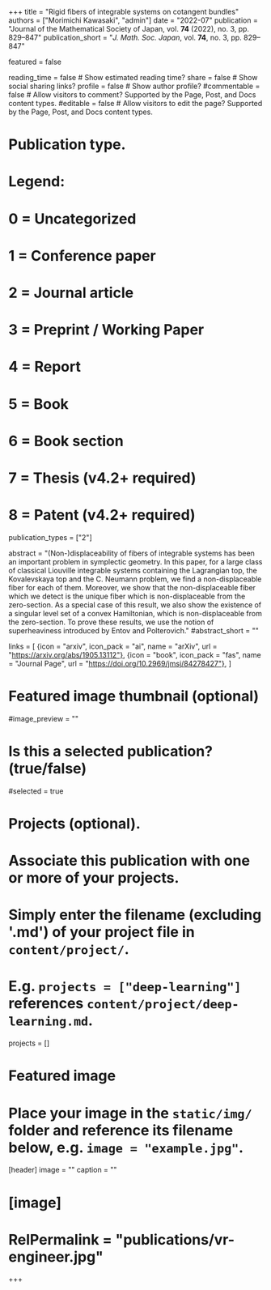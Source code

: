 +++
title = "Rigid fibers of integrable systems on cotangent bundles"
authors = ["Morimichi Kawasaki", "admin"]
date = "2022-07"
publication = "Journal of the Mathematical Society of Japan, vol. **74** (2022), no. 3, pp. 829–847"
publication_short = "*J. Math. Soc. Japan*, vol. **74**, no. 3, pp. 829–847"

featured = false

reading_time = false  # Show estimated reading time?
share = false  # Show social sharing links?
profile = false  # Show author profile?
#commentable = false  # Allow visitors to comment? Supported by the Page, Post, and Docs content types.
#editable = false  # Allow visitors to edit the page? Supported by the Page, Post, and Docs content types.

# Publication type.
# Legend:
# 0 = Uncategorized
# 1 = Conference paper
# 2 = Journal article
# 3 = Preprint / Working Paper
# 4 = Report
# 5 = Book
# 6 = Book section
# 7 = Thesis (v4.2+ required)
# 8 = Patent (v4.2+ required)
publication_types = ["2"]

abstract = "(Non-)displaceability of fibers of integrable systems has been an important problem in symplectic geometry. In this paper, for a large class of classical Liouville integrable systems containing the Lagrangian top, the Kovalevskaya top and the C. Neumann problem, we find a non-displaceable fiber for each of them. Moreover, we show that the non-displaceable fiber which we detect is the unique fiber which is non-displaceable from the zero-section. As a special case of this result, we also show the existence of a singular level set of a convex Hamiltonian, which is non-displaceable from the zero-section. To prove these results, we use the notion of superheaviness introduced by Entov and Polterovich."
#abstract_short = ""

links = [
  {icon = "arxiv", icon_pack = "ai", name = "arXiv", url = "https://arxiv.org/abs/1905.13112"},
  {icon = "book", icon_pack = "fas", name = "Journal Page", url = "https://doi.org/10.2969/jmsj/84278427"},
  ]

# Featured image thumbnail (optional)
#image_preview = ""

# Is this a selected publication? (true/false)
#selected = true

# Projects (optional).
#   Associate this publication with one or more of your projects.
#   Simply enter the filename (excluding '.md') of your project file in `content/project/`.
#   E.g. `projects = ["deep-learning"]` references `content/project/deep-learning.md`.
projects = []

# Featured image
# Place your image in the `static/img/` folder and reference its filename below, e.g. `image = "example.jpg"`.
[header]
image = ""
caption = ""

# [image]
# RelPermalink = "publications/vr-engineer.jpg"
+++

